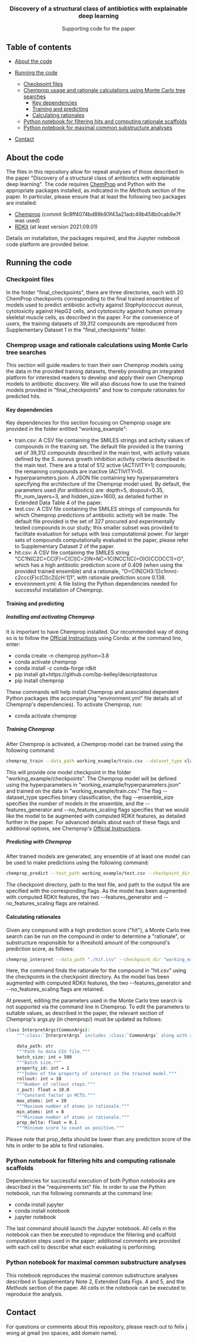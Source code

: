 <!--
*** Thanks for checking out this README Template. If you have a suggestion that would
*** make this better, please fork the repo and create a pull request or simply open
*** an issue with the tag "enhancement".
*** Thanks again! Now go create something AMAZING! :D
-->




<!-- PROJECT LOGO -->
<br />
<p align="center">

  <h3 align="center">Discovery of a structural class of antibiotics with explainable deep learning</h3>

  <p align="center">
    Supporting code for the paper
  </p>
</p>



<!-- TABLE OF CONTENTS -->
## Table of contents

* [About the code](#about-the-code)
* [Running the code](#running-the-code)
  * [Checkpoint files](#checkpoint-files)
  * [Chemprop usage and rationale calculations using Monte Carlo tree searches](#chemprop-usage-and-rationale-calculations-using-monte-carlo-tree-searches)
    * [Key dependencies](#key-dependencies)
    * [Training and predicting](#training-and-predicting)
    * [Calculating rationales](#calculating-rationales)
  * [Python notebook for filtering hits and computing rationale scaffolds](#python-notebook-for-filtering-hits-and-computing-rationale-scaffolds)
  * [Python notebook for maximal common substructure analyses](#python-notebook-for-maximal-common-substructure-analyses)
  
* [Contact](#contact)



<!-- ABOUT THE PROJECT -->
## About the code

The files in this repository allow for repeat analyses of those described in the paper "Discovery of a structural class of antibiotics with explainable deep learning". The code requires <a href="https://github.com/chemprop/chemprop">ChemProp</a> and Python with the appropriate packages installed, as indicated in the <i>Methods</i> section of the paper. In particular, please ensure that at least the following two packages are installed:
<ul>
<li><a href="https://github.com/chemprop/chemprop">Chemprop</a> (commit 9c8ff4074bd89b93f43a21adc49b458b0cab9e7f was used)</li>
<li><a href="https://www.rdkit.org/">RDKit</a> (at least version 2021.09.01)</li>
</ul>
Details on installation, the packages required, and the Jupyter notebook code platform are provided below.

<!-- GETTING STARTED -->
## Running the code

### Checkpoint files

In the folder "final_checkpoints", there are three directories, each with 20 ChemProp checkpoints corresponding to the final trained ensembles of models used to predict antibiotic activity against <i>Staphylococcus aureus</i>, cytotoxicity against HepG2 cells, and cytotoxicity against human primary skeletal muscle cells, as described in the paper. For the convenience of users, the training datasets of 39,312 compounds are reproduced from Supplementary Dataset 1 in the "final_checkpoints" folder.

### Chemprop usage and rationale calculations using Monte Carlo tree searches

This section will guide readers to train their own Chemprop models using the data in the provided training datasets, thereby providing an integrated platform for interested readers to develop and apply their own Chemprop models to antibiotic  discovery. We will also discuss how to use the trained models provided in "final_checkpoints" and how to compute rationales for predicted hits. 

#### Key dependencies

Key dependencies for this section focusing on Chemprop usage are provided in the folder entitled "working_example":

<ul>
<li>train.csv: A CSV file containing the SMILES strings and activity values of compounds in the training set. The default file provided is the training set of 39,312 compounds described in the main text, with activity values defined by the <i>S. aureus</i> growth inhibition activity criteria described in the main text. There are a total of 512 active (ACTIVITY=1) compounds; the remaining compounds are inactive (ACTIVITY=0).
</li>
<li>
hyperparameters.json: A JSON file containing key hyperparameters specifying the architecture of the Chemprop model used. By default, the parameters used (for antibiotics) are: depth=5, dropout=0.35, ffn_num_layers=3, and hidden_size=1600, as detailed further in Extended Data Table 4 of the paper.
</li>
<li>test.csv: A CSV file containing the SMILES strings of compounds for which Chemprop predictions of antibiotic activity will be made. The default file provided is the set of 327 procured and experimentally tested compounds in our study; this smaller subset was provided to facilitate evaluation for setups with less computational power. For larger sets of compounds computationally evaluated in the paper, please refer to Supplementary Dataset 2 of the paper. 
</li>
<li>hit.csv: A CSV file containing the SMILES string "CC1N(C2C=CC(F)=C(Cl)C=2)N=NC=1C(NCC1(C(=O)O)CCOCC1)=O", which has a high antibiotic prediction score of 0.409 (when using the provided trained ensemble) and a rationale, "O=C(N[CH3:1])c1nnn(-c2ccc(F)c(Cl)c2)[cH:1]1", with rationale prediction score 0.138. 
</li>
<li>environment.yml: A file listing the Python dependencies needed for successful installation of Chemprop. 
</li>
</ul>


#### Training and predicting


##### Installing and activating Chemprop

It is important to have Chemprop installed. Our recommended way of doing so is to follow the <a href="https://github.com/chemprop/chemprop">Official Instructions</a> using Conda: at the command line, enter:

<ul>
<li>conda create -n chemprop python=3.8</li>
<li>conda activate chemprop</li>
<li>conda install -c conda-forge rdkit</li>
<li>pip install git+https://github.com/bp-kelley/descriptastorus</li>
<li>pip install chemprop</li>
</ul>

These commands will help install Chemprop and associated dependent Python packages (the accompanying "environment.yml" file details all of Chemprop's dependencies). To activate Chemprop, run:

<ul>
<li>conda activate chemprop</li>
</ul>

##### Training Chemprop

After Chemprop is activated, a Chemprop model can be trained using the following command:

```sh
chemprop_train --data_path working_example/train.csv --dataset_type classification --config_path working_example/hyperparameters.json --save_dir "working_example/checkpoints" --ensemble_size 1 --features_generator rdkit_2d_normalized --no_features_scaling
```

This will provide one model checkpoint in the folder "working_example/checkpoints". The Chemprop model will be defined using the hyperparameters in "working_example/hyperparameters.json" and trained on the data in "working_example/train.csv." The flag --dataset_type specifies binary classification, the flag --ensemble_size specifies the number of models in the ensemble, and the --features_generator and --no_features_scaling flags specifies that we would like the model to be augmented with computed RDKit features, as detailed further in the paper. For advanced details about each of these flags and additional options, see Chemprop's <a href="https://github.com/chemprop/chemprop">Official Instructions</a>.

##### Predicting with Chemprop

After trained models are generated, any ensemble of at least one model can be used to make predictions using the following command: 

```sh
chemprop_predict --test_path working_example/test.csv --checkpoint_dir "working_example/checkpoints" --preds_path "working_example/test_pred.csv" --features_generator rdkit_2d_normalized --no_features_scaling 
```

The checkpoint directory, path to the test file, and path to the output file are specified with the corresponding flags. As the model has been augmented with computed RDKit features, the two --features_generator and --no_features_scaling flags are retained. 


#### Calculating rationales

Given any compound with a high prediction score ("hit"), a Monte Carlo tree search can be run on the compound in order to determine a "rationale", or substructure responsible for a threshold amount of the compound's prediction score, as follows:
```sh
chemprop_interpret --data_path "./hit.csv" --checkpoint_dir "working_example/checkpoints" --property_id 1 --features_generator rdkit_2d_normalized --no_features_scaling
```
Here, the command finds the rationale for the compound in "hit.csv" using the checkpoints in the checkpoint directory. As the model has been augmented with computed RDKit features, the two --features_generator and --no_features_scaling flags are retained. 

At present, editing the parameters used in the Monte Carlo tree search is not supported via the command line in Chemprop. To edit the parameters to suitable values, as described in the paper, the relevant section of Chemprop's args.py (in chemprop/) must be updated as follows:

```sh
class InterpretArgs(CommonArgs):
    """:class:`InterpretArgs` includes :class:`CommonArgs` along with additional arguments used for interpreting a trained Chemprop model."""

    data_path: str
    """Path to data CSV file."""
    batch_size: int = 500
    """Batch size."""
    property_id: int = 1
    """Index of the property of interest in the trained model."""
    rollout: int = 10
    """Number of rollout steps."""
    c_puct: float = 10.0
    """Constant factor in MCTS."""
    max_atoms: int = 20
    """Maximum number of atoms in rationale."""
    min_atoms: int = 8
    """Minimum number of atoms in rationale."""
    prop_delta: float = 0.1
    """Minimum score to count as positive."""
```
Please note that prop_delta should be lower than any prediction score of the hits in order to be able to find rationales. 


### Python notebook for filtering hits and computing rationale scaffolds
  
Dependencies for successful execution of both Python notebooks are described in the "requirements.txt" file. In order to use the Python notebook, run the following commands at the command line:

<ul>
<li>conda install jupyter</li>
<li>conda install notebook</li>
<li>jupyter notebook</li>
</ul>

The last command should launch the Jupyter notebook. All cells in the notebook can then be executed to reproduce the filtering and scaffold computation steps used in the paper; additional comments are provided with each cell to describe what each evaluating is performing. 

### Python notebook for maximal common substructure analyses

This notebook reproduces the maximal common substructure analyses described in Supplementary Note 2, Extended Data Figs. 4 and 5, and the <i>Methods</i> section of the paper. All cells in the notebook can be executed to reproduce the analysis. 



<!-- CONTACT -->
## Contact

For questions or comments about this repository, please reach out to felix j wong at gmail (no spaces, add domain name). 

